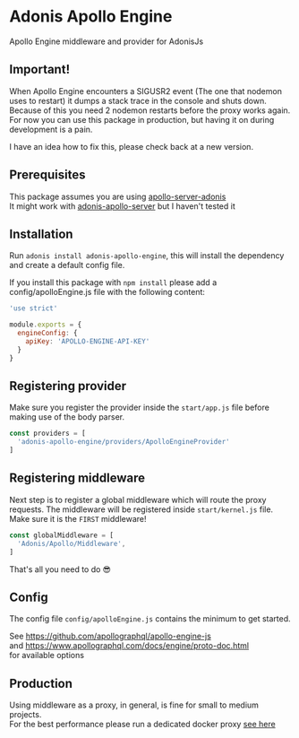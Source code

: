 # Adonis Apollo Engine
Apollo Engine middleware and provider for AdonisJs

## Important!
When Apollo Engine encounters a SIGUSR2 event (The one that nodemon uses to restart) it dumps a stack trace in the console and shuts down.  
Because of this you need 2 nodemon restarts before the proxy works again. For now you can use this package in production, but having it on during development is a pain.

I have an idea how to fix this, please check back at a new version.

## Prerequisites
This package assumes you are using [apollo-server-adonis](https://www.npmjs.com/package/apollo-server-adonis)  
It might work with [adonis-apollo-server](https://www.npmjs.com/package/adonis-apollo-server) but I haven't tested it

## Installation

Run `adonis install adonis-apollo-engine`, this will install the dependency and create a default config file.

If you install this package with `npm install` please add a config/apolloEngine.js file with the following content:
```js
'use strict'

module.exports = {
  engineConfig: {
    apiKey: 'APOLLO-ENGINE-API-KEY'
  }
}

```

## Registering provider

Make sure you register the provider inside the `start/app.js` file before making use of the body parser.

```js
const providers = [
  'adonis-apollo-engine/providers/ApolloEngineProvider'
]
```

## Registering middleware

Next step is to register a global middleware which will route the proxy requests. The middleware will be registered inside `start/kernel.js` file.  
Make sure it is the `FIRST` middleware!

```js
const globalMiddleware = [
  'Adonis/Apollo/Middleware',
]
```

That's all you need to do 😎

## Config

The config file `config/apolloEngine.js`  contains the minimum to get started.

See https://github.com/apollographql/apollo-engine-js  
and https://www.apollographql.com/docs/engine/proto-doc.html  
for available options

## Production
Using middleware as a proxy, in general, is fine for small to medium projects.  
For the best performance please run a dedicated docker proxy
[see here](https://www.apollographql.com/docs/engine/setup-node.html#standalone-docker-container)
